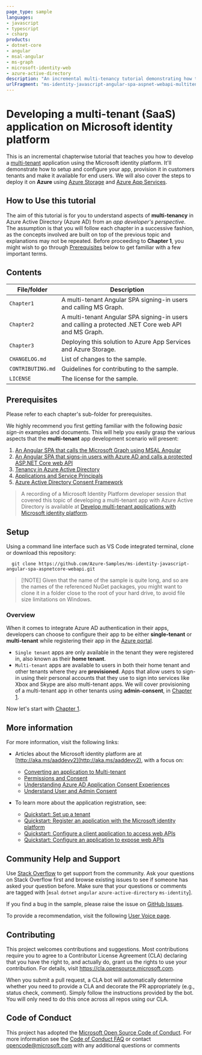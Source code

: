 ```yaml
---
page_type: sample
languages:
- javascript
- typescript
- csharp
products:
- dotnet-core
- angular
- msal-angular
- ms-graph
- microsoft-identity-web
- azure-active-directory
description: "An incremental multi-tenancy tutorial demonstrating how to develop and configure your app, provision using consent and deploy it on Azure"
urlFragment: "ms-identity-javascript-angular-spa-aspnet-webapi-multitenant"
---
```


# Developing a multi-tenant (SaaS) application on Microsoft identity platform

This is an incremental chapterwise tutorial that teaches you how to develop a [multi-tenant](https://docs.microsoft.com/azure/active-directory/develop/single-and-multi-tenant-apps) application using the Microsoft identity platform. It'll demonstrate how to setup and configure your app, provision it in customers tenants and make it available for end users. We will also cover the steps to deploy it on **Azure** using [Azure Storage](https://docs.microsoft.com/azure/storage/blobs/storage-blobs-overview) and [Azure App Services](https://azure.microsoft.com/services/app-service/).

## How to Use this tutorial

The aim of this tutorial is for you to understand aspects of **multi-tenancy** in Azure Active Directory (Azure AD) from an *app developer's perspective*. The assumption is that you will follow each chapter in a successive fashion, as the concepts involved are built on top of the previous topic and explanations may not be repeated. Before proceeding to **Chapter 1**, you might wish to go through [Prerequisites](#prerequisites) below to get familiar with a few important terms.

## Contents

| File/folder       | Description                                |
|-------------------|--------------------------------------------|
| `Chapter1`        | A multi-tenant Angular SPA signing-in users and calling MS Graph. |
| `Chapter2`        | A multi-tenant Angular SPA signing-in users and calling a protected .NET Core web API and MS Graph. |
| `Chapter3`        | Deploying this solution to Azure App Services and Azure Storage. |
| `CHANGELOG.md`    | List of changes to the sample.             |
| `CONTRIBUTING.md` | Guidelines for contributing to the sample. |
| `LICENSE`         | The license for the sample.                |

## Prerequisites

Please refer to each chapter's sub-folder for prerequisites.

We highly recommend you first getting familiar with the following *basic sign-in* examples and documents. This will help you easily grasp the various aspects that the **multi-tenant** app development scenario will present:

1. [An Angular SPA that calls the Microsoft Graph using MSAL Angular](https://github.com/Azure-Samples/ms-identity-javascript-angular-spa)
1. [An Angular SPA that signs-in users with Azure AD and calls a protected ASP.NET Core web API](https://github.com/Azure-Samples/ms-identity-javascript-angular-spa-aspnetcore-webapi)
1. [Tenancy in Azure Active Directory](https://docs.microsoft.com/azure/active-directory/develop/single-and-multi-tenant-apps)
1. [Applications and Service Principals](https://docs.microsoft.com/azure/active-directory/develop/app-objects-and-service-principals)
1. [Azure Active Directory Consent Framework](https://docs.microsoft.com/azure/active-directory/develop/consent-framework)

> A recording of a Microsoft Identity Platform developer session that covered this topic of developing a multi-tenant app with Azure Active Directory is available at [Develop multi-tenant applications with Microsoft identity platform](https://www.youtube.com/watch?v=B416AxHoMJ4).

## Setup

Using a command line interface such as VS Code integrated terminal, clone or download this repository:

```console
  git clone https://github.com/Azure-Samples/ms-identity-javascript-angular-spa-aspnetcore-webapi.git
```

> [!NOTE] Given that the name of the sample is quite long, and so are the names of the referenced NuGet packages, you might want to clone it in a folder close to the root of your hard drive, to avoid file size limitations on Windows.

### Overview

When it comes to integrate Azure AD authentication in their apps, developers can choose to configure their app to be either **single-tenant** or **multi-tenant** while registering their app in the [Azure portal](https://portal.azure.com).

- `Single tenant` apps are only available in the tenant they were registered in, also known as their **home tenant**.
- `Multi-tenant` apps are available to users in both their home tenant and other tenants where they are **provisioned**. Apps that allow users to sign-in using their personal accounts that they use to sign into services like Xbox and Skype are also multi-tenant apps. We will cover provisioning of a multi-tenant app in other tenants using **admin-consent**, in [Chapter 1](./Chapter1/README.md).

Now let's start with [Chapter 1](./Chapter1/README.md).

## More information

For more information, visit the following links:

- Articles about the Microsoft identity platform are at [http://aka.ms/aaddevv2](http://aka.ms/aaddevv2), with a focus on:
  - [Converting an application to Multi-tenant](https://docs.microsoft.com/azure/active-directory/develop/howto-convert-app-to-be-multi-tenant)
  - [Permissions and Consent](https://docs.microsoft.com/azure/active-directory/develop/v2-permissions-and-consent)
  - [Understanding Azure AD Application Consent Experiences](https://docs.microsoft.com/azure/active-directory/develop/application-consent-experience)
  - [Understand User and Admin Consent](https://docs.microsoft.com/azure/active-directory/develop/howto-convert-app-to-be-multi-tenant#understand-user-and-admin-consent)

- To learn more about the application registration, see:
  - [Quickstart: Set up a tenant](https://docs.microsoft.com/azure/active-directory/develop/quickstart-create-new-tenant)
  - [Quickstart: Register an application with the Microsoft identity platform](https://docs.microsoft.com/azure/active-directory/develop/quickstart-register-app)
  - [Quickstart: Configure a client application to access web APIs](https://docs.microsoft.com/azure/active-directory/develop/quickstart-configure-app-access-web-apis)
  - [Quickstart: Configure an application to expose web APIs](https://docs.microsoft.com/azure/active-directory/develop/quickstart-configure-app-expose-web-apis)

## Community Help and Support

Use [Stack Overflow](http://stackoverflow.com/questions/tagged/msal) to get support from the community.
Ask your questions on Stack Overflow first and browse existing issues to see if someone has asked your question before.
Make sure that your questions or comments are tagged with [`msal` `dotnet` `angular` `azure-active-directory` `ms-identity`].

If you find a bug in the sample, please raise the issue on [GitHub Issues](../../issues).

To provide a recommendation, visit the following [User Voice page](https://feedback.azure.com/forums/169401-azure-active-directory).

## Contributing

This project welcomes contributions and suggestions.  Most contributions require you to agree to a
Contributor License Agreement (CLA) declaring that you have the right to, and actually do, grant us
the rights to use your contribution. For details, visit https://cla.opensource.microsoft.com.

When you submit a pull request, a CLA bot will automatically determine whether you need to provide
a CLA and decorate the PR appropriately (e.g., status check, comment). Simply follow the instructions
provided by the bot. You will only need to do this once across all repos using our CLA.

## Code of Conduct

This project has adopted the [Microsoft Open Source Code of Conduct](https://opensource.microsoft.com/codeofconduct/).
For more information see the [Code of Conduct FAQ](https://opensource.microsoft.com/codeofconduct/faq/) or
contact [opencode@microsoft.com](mailto:opencode@microsoft.com) with any additional questions or comments
